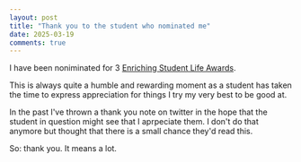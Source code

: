 ```yaml
---
layout: post
title: "Thank you to the student who nominated me"
date: 2025-03-19
comments: true
---
```


I have been noniminated for 3 [Enriching Student Life Awards](https://www.cardiffstudents.com/your-voice/academic-reps/eslas/).

This is always quite a humble and rewarding moment as a student has taken the time to express appreciation for things I try my very best to be good at.

In the past I've thrown a thank you note on twitter in the hope that the student 
in question might see that I aprpeciate them. I don't do that anymore but thought that there is a small chance they'd read this.

So: thank you. It means a lot.
